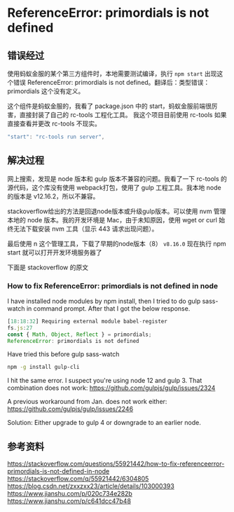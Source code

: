# ReferenceError: primordials is not defined

## 错误经过

使用蚂蚁金服的某个第三方组件时，本地需要测试编译，执行 `npm start` 出现这个错误 ReferenceError: primordials is not defined。翻译后：类型错误：primordials 这个没有定义。

这个组件是蚂蚁金服的，我看了 package.json 中的 start，蚂蚁金服前端很厉害，直接封装了自己的 rc-tools 工程化工具。 我这个项目目前使用 rc-tools 如果直接查看并更改 rc-tools 不现实。

~~~js
"start": "rc-tools run server",
~~~

## 解决过程

网上搜索，发现是 node 版本和 gulp 版本不兼容的问题。我看了一下 rc-tools 的源代码，这个库没有使用 webpack打包，使用了 gulp 工程工具。我本地 node 的版本是 v12.16.2，所以不兼容。

stackoverflow给出的方法是回退node版本或升级gulp版本。可以使用 nvm 管理本地的 node 版本。我的开发环境是 Mac，由于未知原因，使用 wget or curl 始终无法下载安装 nvm 工具（显示 443 请求出现问题）。

最后使用 n 这个管理工具，下载了早期的node版本（8） `v8.16.0` 现在执行 npm start 就可以打开开发环境服务器了

下面是 stackoverflow 的原文

### How to fix ReferenceError: primordials is not defined in node

I have installed node modules by npm install, then I tried to do gulp sass-watch in command prompt. After that I got the below response.

```js
[18:18:32] Requiring external module babel-register
fs.js:27
const { Math, Object, Reflect } = primordials;
ReferenceError: primordials is not defined
```

Have tried this before gulp sass-watch

```bash
npm -g install gulp-cli
```

I hit the same error. I suspect you're using node 12 and gulp 3. That combination does not work: https://github.com/gulpjs/gulp/issues/2324

A previous workaround from Jan. does not work either: https://github.com/gulpjs/gulp/issues/2246

Solution: Either upgrade to gulp 4 or downgrade to an earlier node.



## 参考资料

https://stackoverflow.com/questions/55921442/how-to-fix-referenceerror-primordials-is-not-defined-in-node
https://stackoverflow.com/q/55921442/6304805
https://blog.csdn.net/zxxzxx23/article/details/103000393
https://www.jianshu.com/p/020c734e282b
https://www.jianshu.com/p/c641dcc47b48